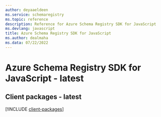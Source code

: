 ```yaml
---
author: deyaaeldeen
ms.service: schemaregistry
ms.topic: reference
description: Reference for Azure Schema Registry SDK for JavaScript
ms.devlang: javascript
title: Azure Schema Registry SDK for JavaScript
ms.author: dealmaha
ms.data: 07/22/2022
---
```

# Azure Schema Registry SDK for JavaScript - latest

## Client packages - latest
[!INCLUDE [client-packages](schema-registry-client-index.md)]